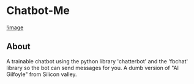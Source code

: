 # Chatbot-Me
[!image](Screenshot_20200304_174831.jpg)
<br/> 
## About
A trainable chatbot using the python library 'chatterbot' and the 'fbchat' library so the bot can send messages for you. A dumb version of "AI Gilfoyle" from Silicon valley.
